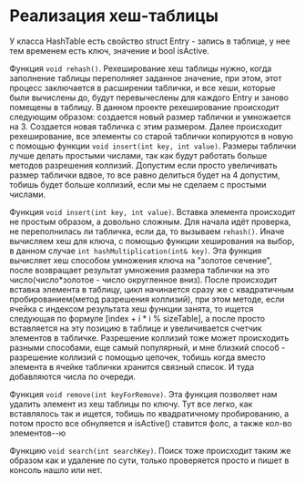 # Реализация хеш-таблицы

У класса HashTable есть свойство struct Entry - запись в таблице, у нее тем временем есть ключ, значение и bool isActive.

Функция ```void rehash()```.
Рехеширование хеш таблицы нужно, когда заполнение таблицы переполняет заданное значение, при этом, этот процесс заключается в расширении таблички, и все хеши,
которые были вычислены до, будут перевычеслены для каждого Entry и заново помещены в таблицу.
В данном проекте рехеширование происходит следующим образом: создается новый размер таблички и умножается на 3. Создается новая табличка с этим размером.
Далее происходит рехеширование, все элементы со старой таблички копируются в новую с помощью функции ```void insert(int key, int value)```.
Размеры таблички лучше делать простыми числами, так как будут работать больше методов разрешения коллизий. Допустим если просто увеличивать размер таблички вдвое, то
все равно делиться будет на 4 допустим, тобишь будет больше коллизий, если мы не сделаем с простыми числами.

Функция ```void insert(int key, int value)```.
Вставка элемента происходит не простым образом, а довольно сложным. Для начала идёт проверка, не переполнилась ли табличка, если да, то вызываем ```rehash()```.
Иначе вычисляем хеш для ключа, с помощью функции хеширования на выбор, в данном случае ```int hashMultiplication(int& key)```. Эта функция вычисляет хеш 
способом умножения ключа на "золотое сечение", после возвращает результат умножения размера таблички на это число(число*золотое - число округленное вниз).
После происходит вставка элемента в таблицу, цикл начинается сразу же с квадратичным пробированием(метод разрешения коллизий), при этом методе, если
ячейка с индексом результата хеш функции занята, то ищется следующая по формуле [index + i * i % sizeTable], а после просто вставляется на эту позицию в таблице
и увеличивается счетчик элементов в табличке.
Разрешение коллизий тоже может происходить разными способами, еще самый популярный, и мне близкий способ - разрешение коллизий с помощью цепочек, тобишь когда вместо
элемента в ячейке таблички хранится связный список. И туда добавляются числа по очереди.

Функция ```void remove(int keyForRemove)```.
Эта функция позволяет нам удалить элемент из хеш таблицы по ключу.
Тут все легко, как вставлялось так и ищется, тобишь по квадратичному пробированию, а потом просто все обнуляется и isActive() ставится фолс, а также кол-во элементов--ю

Функцию ```void search(int searchKey)```.
Поиск тоже происходит таким же образом как и удаление по сути, только проверяется просто и пишет в консоль нашло или нет.
